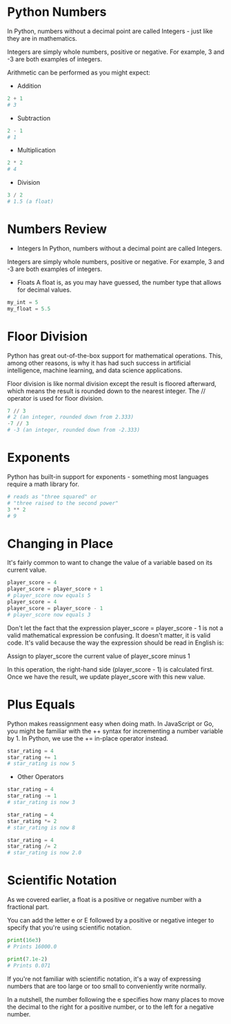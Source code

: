 # Python Numbers
In Python, numbers without a decimal point are called Integers - just like they are in mathematics.

Integers are simply whole numbers, positive or negative. For example, 3 and -3 are both examples of integers.

Arithmetic can be performed as you might expect:
- Addition
```python
2 + 1
# 3
```
- Subtraction
```python
2 - 1
# 1
```
- Multiplication
```python
2 * 2
# 4
```
- Division
```python
3 / 2
# 1.5 (a float)
```
# Numbers Review
* Integers
In Python, numbers without a decimal point are called Integers.

Integers are simply whole numbers, positive or negative. For example, 3 and -3 are both examples of integers.
* Floats
A float is, as you may have guessed, the number type that allows for decimal values.
```python
my_int = 5
my_float = 5.5
```

# Floor Division
Python has great out-of-the-box support for mathematical operations. This, among other reasons, is why it has had such success in artificial intelligence, machine learning, and data science applications.

Floor division is like normal division except the result is floored afterward, which means the result is rounded down to the nearest integer. The // operator is used for floor division.
```python
7 // 3
# 2 (an integer, rounded down from 2.333)
-7 // 3
# -3 (an integer, rounded down from -2.333)
```
# Exponents
Python has built-in support for exponents - something most languages require a math library for.
```python
# reads as "three squared" or
# "three raised to the second power"
3 ** 2
# 9
```
# Changing in Place
It's fairly common to want to change the value of a variable based on its current value.
```python
player_score = 4
player_score = player_score + 1
# player_score now equals 5
player_score = 4
player_score = player_score - 1
# player_score now equals 3
```
Don't let the fact that the expression player_score = player_score - 1 is not a valid mathematical expression be confusing. It doesn't matter, it is valid code. It's valid because the way the expression should be read in English is:

Assign to player_score the current value of player_score minus 1

In this operation, the right-hand side (player_score - 1) is calculated first. Once we have the result, we update player_score with this new value.

# Plus Equals
Python makes reassignment easy when doing math. In JavaScript or Go, you might be familiar with the ++ syntax for incrementing a number variable by 1. In Python, we use the += in-place operator instead.
```python
star_rating = 4
star_rating += 1
# star_rating is now 5
```
* Other Operators
```python
star_rating = 4
star_rating -= 1
# star_rating is now 3

star_rating = 4
star_rating *= 2
# star_rating is now 8

star_rating = 4
star_rating /= 2
# star_rating is now 2.0
```
# Scientific Notation
As we covered earlier, a float is a positive or negative number with a fractional part.

You can add the letter e or E followed by a positive or negative integer to specify that you're using scientific notation.
```python
print(16e3)
# Prints 16000.0

print(7.1e-2)
# Prints 0.071
```
If you're not familiar with scientific notation, it's a way of expressing numbers that are too large or too small to conveniently write normally.

In a nutshell, the number following the e specifies how many places to move the decimal to the right for a positive number, or to the left for a negative number.

